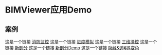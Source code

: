 # BIMViewer应用Demo

## 案例
这是一个链接 [消防监控](./src/Tempratrue/index.html)
这是一个链接 [进度模拟](./src/ConstructionProgress/index.html)
这是一个链接 [三维操控](./src/EEPTool/index.html)
这是一个链接 [新剖分](./src/NewSection/index.html)
这是一个链接 [新剖分Demo](./src/NewSectionDemo/index.html)
这是一个链接 [隐藏&透明&变色](./src/Visible&Transparent/index.html)

